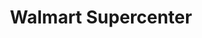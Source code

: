 ---
title: "Walmart Supercenter"
url: /nampa/walmart-supercenter-south-locust-street/
shop: Supermarkt
---
